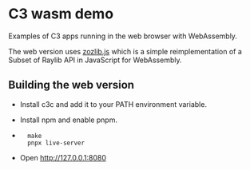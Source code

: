 # C3 wasm demo

Examples of C3 apps running in the web browser with WebAssembly.

The web version uses [zozlib.js](https://github.com/tsoding/zozlib.js) which is a simple reimplementation of a Subset of Raylib API in JavaScript for WebAssembly.

## Building the web version

- Install c3c and add it to your PATH environment variable.
- Install npm and enable pnpm.
- ```
    make
    pnpx live-server
    ```

- Open <http://127.0.0.1:8080>
